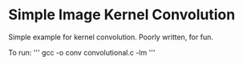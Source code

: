 # Simple Image Kernel Convolution

Simple example for kernel convolution. Poorly written, for fun.

To run:
'''
gcc -o conv convolutional.c -lm
'''
